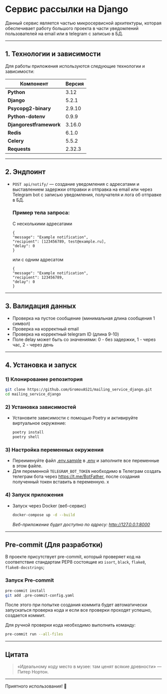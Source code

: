 # Cервис рассылки на Django

Данный сервис является частью микросервисной архитектуры, которая обеспечивает работу большого проекта в части
уведомлений пользователей на email или в telegram с записью в БД.
___

## 1. Технологии и зависимости

Для работы приложения используются следующие технологии и зависимости:

| Компонент               | Версия |                     
|-------------------------|--------|
| **Python**              | 3.12   |
| **Django**              | 5.2.1  |                                     
| **Psycopg2-binary**     | 2.9.10 |                                                  
| **Python-dotenv**       | 0.9.9  |                                 
| **Djangorestframework** | 3.16.0 |                                                 
| **Redis**               | 6.1.0  |                                                 
| **Celery**              | 5.5.2  |                                
| **Requests**            | 2.32.3 |   

---

## 2. Эндпоинт

- `POST api/notify/` — создание уведомления с адресатами и выставлением задержки отправки и отправка на email или через Telegram bot c записью уведомления, получателя и лога об отправке в БД.

  ### Пример тела запроса:
  
  С несколькими адресатами
  ```
  {
  "message": "Example notification",
  "recipient": [123456789, test@example.ru],
  "delay": 0
  }
  ```
  или с одним адресатом

  ```
  {
  "message": "Example notification",
  "recipient": 123456789,
  "delay": 0
  }
  ```
--- 

## 3. Валидация данных

- Проверка на пустое сообщение (минимальная длина сообщения 1 символ)
- Проверка на корректный email
- Проверка на корректный telegram ID (длина 9-10)
- Поле delay может быть со значениями: 0 - без задержки, 1 - через час, 2 - через день 

---

## 4. Установка и запуск

### 1) Клонирование репозитория
   ```bash
   git clone https://github.com/GromovAS21/mailing_service_django.git
   cd mailing_service_django
   ```
### 2) Установка зависимостей

- Установите зависимости с помощью Poetry и активируйте виртуальное окружение:
    ```bash
    poetry install
    poetry shell
    ```

### 3) Настройка переменных окружения

- Переименуйте файл [.env.sample](.env.sample) в [.env](.env.sample) и заполните все переменные в этом файле.
- Для переменной `TELEGRAM_BOT_TOKEN` необходимо в Телеграм создать телеграм бота через https://t.me/BotFather, после создания полученный токен  вставить в переменную.
x
### 4) Запуск приложения

   - Запуск через Docker (веб-сервис)
       ```bash
       docker-compose up -d --build
       ```
     _Веб-приложение будет доступно по адресу: http://127.0.0.1:8000_

---

## Pre-commit (Для разработки)

В проекте присутствует pre-commit, который проверяет код на соответствие стандартам PEP8 состоящие из `isort`,
`black`, `flake8`, `flake8-docstrings`;

### Запуск Pre-commit

```bash
pre-commit install
git add .pre-commit-config.yaml
```

После этого при попытке создания коммита будет автоматически запускаться проверка кода и если все проверки проходят успешно, создается коммит.

Для ручной проверки кода необходимо выполнить команду:

```bash
pre-commit run --all-files
```
---

## Цитата

> «Идеальному коду место в музее: там ценят всякие древности» — Питер Нортон.

---

Приятного использования! 🚀

